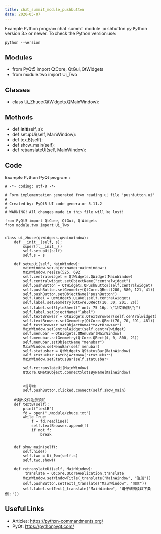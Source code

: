 ```yaml
---
title: chat_summit_module_pushbutton
date: 2020-05-07
---
```

Example Python program chat_summit_module_pushbutton.py
Python version 3.x or newer.
To check the Python version use:

    python --version

## Modules

* from PyQt5 import QtCore, QtGui, QtWidgets
* from module.two import Ui_Two

## Classes

* class Ui_Zhuce(QtWidgets.QMainWindow):

## Methods

* def __init__(self, s):
* def setupUi(self, MainWindow):
* def textB(self):
* def show_main(self):
* def retranslateUi(self, MainWindow):

## Code

Example Python PyQt program :

    # -*- coding: utf-8 -*-
    
    # Form implementation generated from reading ui file 'pushbutton.ui'
    #
    # Created by: PyQt5 UI code generator 5.11.2
    #
    # WARNING! All changes made in this file will be lost!
    
    from PyQt5 import QtCore, QtGui, QtWidgets
    from module.two import Ui_Two
    
    
    class Ui_Zhuce(QtWidgets.QMainWindow):
        def __init__(self, s):
            super().__init__()
            self.setupUi(self)
            self.s = s
    
        def setupUi(self, MainWindow):
            MainWindow.setObjectName("MainWindow")
            MainWindow.resize(525, 692)
            self.centralwidget = QtWidgets.QWidget(MainWindow)
            self.centralwidget.setObjectName("centralwidget")
            self.pushButton = QtWidgets.QPushButton(self.centralwidget)
            self.pushButton.setGeometry(QtCore.QRect(200, 580, 121, 41))
            self.pushButton.setObjectName("pushButton")
            self.label = QtWidgets.QLabel(self.centralwidget)
            self.label.setGeometry(QtCore.QRect(10, 30, 201, 20))
            self.label.setStyleSheet("font: 75 16pt \"华文新魏\";")
            self.label.setObjectName("label")
            self.textBrowser = QtWidgets.QTextBrowser(self.centralwidget)
            self.textBrowser.setGeometry(QtCore.QRect(70, 70, 391, 481))
            self.textBrowser.setObjectName("textBrowser")
            MainWindow.setCentralWidget(self.centralwidget)
            self.menubar = QtWidgets.QMenuBar(MainWindow)
            self.menubar.setGeometry(QtCore.QRect(0, 0, 800, 23))
            self.menubar.setObjectName("menubar")
            MainWindow.setMenuBar(self.menubar)
            self.statusbar = QtWidgets.QStatusBar(MainWindow)
            self.statusbar.setObjectName("statusbar")
            MainWindow.setStatusBar(self.statusbar)
    
            self.retranslateUi(MainWindow)
            QtCore.QMetaObject.connectSlotsByName(MainWindow)
    
    
            #信号槽
            self.pushButton.clicked.connect(self.show_main)
    
        #读出文件注册须知
        def textB(self):
            print("textB")
            fd = open("./module/zhuce.txt")
            while True:
                f = fd.readline()
                self.textBrowser.append(f)
                if not f:
                    break
    
    
        def show_main(self):
            self.hide()
            self.two = Ui_Two(self.s)
            self.two.show()
    
        def retranslateUi(self, MainWindow):
            _translate = QtCore.QCoreApplication.translate
            MainWindow.setWindowTitle(_translate("MainWindow", "注册"))
            self.pushButton.setText(_translate("MainWindow", "同意"))
            self.label.setText(_translate("MainWindow", "请仔细阅读以下条例："))
    
    

## Useful Links

- Articles: https://python-commandments.org/
- PyQt: https://pythonpyqt.com/
